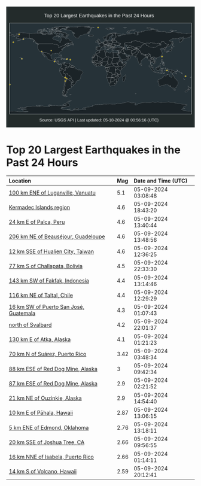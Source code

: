 ![Map](./map.png)

# Top 20 Largest Earthquakes in the Past 24 Hours

| Location | Mag | Date and Time (UTC) |
|:---|:---|:---|
| [100 km ENE of Luganville, Vanuatu](https://earthquake.usgs.gov/earthquakes/eventpage/us6000mxcp) | 5.1 | 05-09-2024 03:08:48 |
| [Kermadec Islands region](https://earthquake.usgs.gov/earthquakes/eventpage/us6000mxjb) | 4.6 | 05-09-2024 18:43:20 |
| [24 km E of Palca, Peru](https://earthquake.usgs.gov/earthquakes/eventpage/us6000mxfm) | 4.6 | 05-09-2024 13:40:44 |
| [206 km NE of Beauséjour, Guadeloupe](https://earthquake.usgs.gov/earthquakes/eventpage/us6000mxfu) | 4.6 | 05-09-2024 13:48:56 |
| [12 km SSE of Hualien City, Taiwan](https://earthquake.usgs.gov/earthquakes/eventpage/us6000mxex) | 4.6 | 05-09-2024 12:36:25 |
| [77 km S of Challapata, Bolivia](https://earthquake.usgs.gov/earthquakes/eventpage/us6000mxkp) | 4.5 | 05-09-2024 22:33:30 |
| [143 km SW of Fakfak, Indonesia](https://earthquake.usgs.gov/earthquakes/eventpage/us6000mxff) | 4.4 | 05-09-2024 13:14:46 |
| [116 km NE of Taltal, Chile](https://earthquake.usgs.gov/earthquakes/eventpage/us6000mxel) | 4.4 | 05-09-2024 12:29:29 |
| [16 km SW of Puerto San José, Guatemala](https://earthquake.usgs.gov/earthquakes/eventpage/us6000mxc2) | 4.3 | 05-09-2024 01:07:43 |
| [north of Svalbard](https://earthquake.usgs.gov/earthquakes/eventpage/us6000mxkl) | 4.2 | 05-09-2024 22:01:37 |
| [130 km E of Atka, Alaska](https://earthquake.usgs.gov/earthquakes/eventpage/us6000mxcc) | 4.1 | 05-09-2024 01:21:23 |
| [70 km N of Suárez, Puerto Rico](https://earthquake.usgs.gov/earthquakes/eventpage/pr71448163) | 3.42 | 05-09-2024 03:48:34 |
| [88 km ESE of Red Dog Mine, Alaska](https://earthquake.usgs.gov/earthquakes/eventpage/ak0245z5h3cz) | 3 | 05-09-2024 09:42:34 |
| [87 km ESE of Red Dog Mine, Alaska](https://earthquake.usgs.gov/earthquakes/eventpage/ak0245z16lhr) | 2.9 | 05-09-2024 02:21:52 |
| [21 km NE of Ouzinkie, Alaska](https://earthquake.usgs.gov/earthquakes/eventpage/ak0245z8iudn) | 2.9 | 05-09-2024 14:54:40 |
| [10 km E of Pāhala, Hawaii](https://earthquake.usgs.gov/earthquakes/eventpage/hv74224137) | 2.87 | 05-09-2024 13:06:15 |
| [5 km ENE of Edmond, Oklahoma](https://earthquake.usgs.gov/earthquakes/eventpage/ok2024jcsf) | 2.76 | 05-09-2024 13:18:11 |
| [20 km SSE of Joshua Tree, CA](https://earthquake.usgs.gov/earthquakes/eventpage/ci40743624) | 2.66 | 05-09-2024 09:56:55 |
| [16 km NNE of Isabela, Puerto Rico](https://earthquake.usgs.gov/earthquakes/eventpage/pr71448158) | 2.66 | 05-09-2024 01:14:11 |
| [14 km S of Volcano, Hawaii](https://earthquake.usgs.gov/earthquakes/eventpage/hv74225072) | 2.59 | 05-09-2024 20:12:41 |
